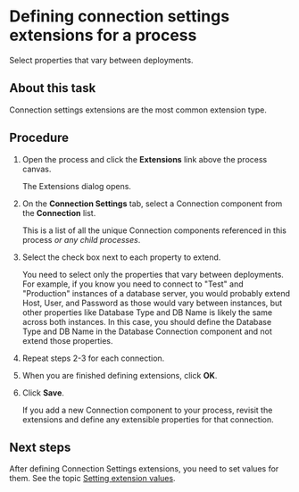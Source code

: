 # Defining connection settings extensions for a process

<head>
  <meta name="guidename" content="Integration"/>
  <meta name="context" content="GUID-f358055d-c38c-4b55-9a1b-9b68664213c5"/>
</head>


Select properties that vary between deployments.

## About this task

Connection settings extensions are the most common extension type.

## Procedure

1.  Open the process and click the **Extensions** link above the process canvas.

    The Extensions dialog opens.

2.  On the **Connection Settings** tab, select a Connection component from the **Connection** list.

    This is a list of all the unique Connection components referenced in this process *or any child processes*.

3.  Select the check box next to each property to extend.

    You need to select only the properties that vary between deployments. For example, if you know you need to connect to "Test" and "Production" instances of a database server, you would probably extend Host, User, and Password as those would vary between instances, but other properties like Database Type and DB Name is likely the same across both instances. In this case, you should define the Database Type and DB Name in the Database Connection component and not extend those properties.

4.  Repeat steps 2-3 for each connection.

5.  When you are finished defining extensions, click **OK**.

6.  Click **Save**.

    If you add a new Connection component to your process, revisit the extensions and define any extensible properties for that connection.

## Next steps

After defining Connection Settings extensions, you need to set values for them. See the topic [Setting extension values](../Process%20building/t-atm-Setting_extension_values_for_use_in_Test_mode_bab6a984-6687-4fc1-b6f8-daf4d2eda751.md).